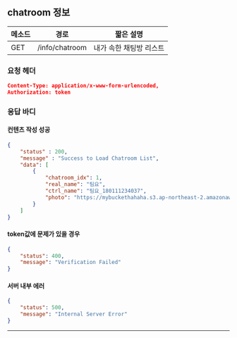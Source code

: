 ## chatroom 정보

| 메소드 | 경로           | 짧은 설명               |
| ------ | -------------- | ----------------------- |
| GET    | /info/chatroom | 내가 속한 채팅방 리스트 |

### 요청 헤더

```json
Content-Type: application/x-www-form-urlencoded,
Authorization: token
```

### 응답 바디

#### 컨텐츠 작성 성공

```json
{
    "status" : 200,
    "message" : "Success to Load Chatroom List",
  	"data": [
        {
            "chatroom_idx": 1,
            "real_name": "팀요",
            "ctrl_name": "팀요_180111234037",
            "photo": "https://mybuckethahaha.s3.ap-northeast-2.amazonaws.com/1515681636954.jpg"
        }
    ]
}
```

#### token값에 문제가 있을 경우

```json
{
    "status": 400,
    "message": "Verification Failed"
}
```

#### 서버 내부 에러

```json
{
    "status": 500,
    "message": "Internal Server Error"
}
```
------